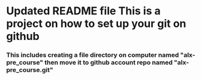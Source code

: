 # Updated README file This is a project on how to set up your git on github
### This includes creating a file directory on computer named "alx-pre_course" then move it to github account repo named "alx-pre_course.git"
